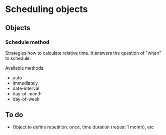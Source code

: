 # Scheduling objects

## Objects

### Schedule method

Strategies how to calculate relative time. It answers the question of "when" to schedule.

Available methods:

- auto
- immediately
- date-interval
- day-of-month
- day-of-week

## To do

- Object to define repetition: once, time duration (repeat 1 month), etc
